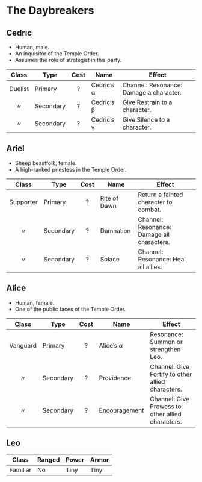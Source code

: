 # The Daybreakers

## Cedric

  - Human, male.
  - An inquisitor of the Temple Order.
  - Assumes the role of strategist in this party.

|  Class  | Type      | Cost | Name       | Effect                                  |
| :-----: | --------- | :--: | ---------- | --------------------------------------- |
| Duelist | Primary   |  ?   | Cedric’s α | Channel: Resonance: Damage a character. |
|    〃    | Secondary |  ?   | Cedric’s β | Give Restrain to a character.           |
|    〃    | Secondary |  ?   | Cedric’s γ | Give Silence to a character.            |

## Ariel

  - Sheep beastfolk, female.
  - A high-ranked priestess in the Temple Order.

|   Class   | Type      | Cost | Name         | Effect                                     |
| :-------: | --------- | :--: | ------------ | ------------------------------------------ |
| Supporter | Primary   |  ?   | Rite of Dawn | Return a fainted character to combat.      |
|     〃     | Secondary |  ?   | Damnation    | Channel: Resonance: Damage all characters. |
|     〃     | Secondary |  ?   | Solace       | Channel: Resonance: Heal all allies.       |

## Alice

  - Human, female.
  - One of the public faces of the Temple Order.

|  Class   | Type      | Cost | Name          | Effect                                            |
| :------: | --------- | :--: | ------------- | ------------------------------------------------- |
| Vanguard | Primary   |  ?   | Alice’s α     | Resonance: Summon or strengthen Leo.              |
|    〃     | Secondary |  ?   | Providence    | Channel: Give Fortify to other allied characters. |
|    〃     | Secondary |  ?   | Encouragement | Channel: Give Prowess to other allied characters. |

## Leo

|  Class   | Ranged | Power | Armor |
| :------: | ------ | ----- | ----- |
| Familiar | No     | Tiny  | Tiny  |
